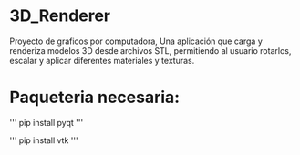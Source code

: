 # 3D_Renderer
Proyecto de graficos por computadora, Una aplicación que carga y renderiza modelos 3D desde archivos STL, permitiendo al usuario rotarlos, escalar y aplicar diferentes materiales y texturas.

# Paqueteria necesaria:

'''
pip install pyqt 
'''

'''
pip install vtk 
'''